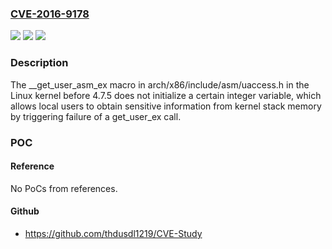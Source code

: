 ### [CVE-2016-9178](https://cve.mitre.org/cgi-bin/cvename.cgi?name=CVE-2016-9178)
![](https://img.shields.io/static/v1?label=Product&message=n%2Fa&color=blue)
![](https://img.shields.io/static/v1?label=Version&message=n%2Fa&color=blue)
![](https://img.shields.io/static/v1?label=Vulnerability&message=n%2Fa&color=brighgreen)

### Description

The __get_user_asm_ex macro in arch/x86/include/asm/uaccess.h in the Linux kernel before 4.7.5 does not initialize a certain integer variable, which allows local users to obtain sensitive information from kernel stack memory by triggering failure of a get_user_ex call.

### POC

#### Reference
No PoCs from references.

#### Github
- https://github.com/thdusdl1219/CVE-Study

